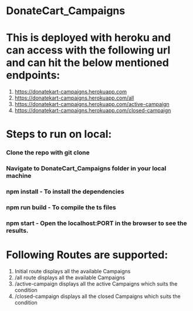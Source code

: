 # DonateCart_Campaigns


# This is deployed with heroku and can access with the following url and can hit the below mentioned endpoints:
1. https://donatekart-campaigns.herokuapp.com  
2. https://donatekart-campaigns.herokuapp.com/all  
3. https://donatekart-campaigns.herokuapp.com/active-campaign  
4. https://donatekart-campaigns.herokuapp.com/closed-campaign  

# Steps to run on local:

### Clone the repo with git clone
### Navigate to DonateCart_Campaigns folder in your local machine
### npm install - To install the dependencies
### npm run build - To compile the ts files
### npm start - Open the localhost:PORT in the browser to see the results.

# Following Routes are supported:
1. Initial route displays all the available Campaigns
2. /all route displays all the available Campaigns
3. /active-campaign displays all the active Campaigns which suits the condition
4. /closed-campaign displays all the closed Campaigns which suits the condition

